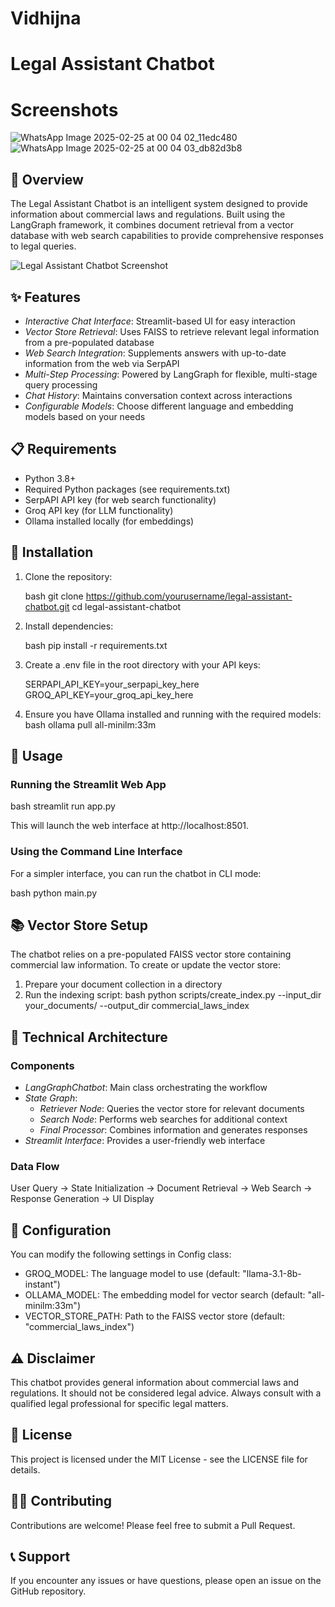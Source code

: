 # Vidhijna

# Legal Assistant Chatbot

# Screenshots
![WhatsApp Image 2025-02-25 at 00 04 02_11edc480](https://github.com/user-attachments/assets/31417c66-9833-44dc-b632-77ec29847cde) <br>
![WhatsApp Image 2025-02-25 at 00 04 03_db82d3b8](https://github.com/user-attachments/assets/817651a1-0eb2-4d07-b6f7-e03c8c578f7d)


## 🚀 Overview

The Legal Assistant Chatbot is an intelligent system designed to provide information about commercial laws and regulations. Built using the LangGraph framework, it combines document retrieval from a vector database with web search capabilities to provide comprehensive responses to legal queries.

![Legal Assistant Chatbot Screenshot](https://api.dicebear.com/7.x/identicon/svg?seed=legalbot&backgroundColor=b6e3f4)

## ✨ Features

- *Interactive Chat Interface*: Streamlit-based UI for easy interaction
- *Vector Store Retrieval*: Uses FAISS to retrieve relevant legal information from a pre-populated database
- *Web Search Integration*: Supplements answers with up-to-date information from the web via SerpAPI
- *Multi-Step Processing*: Powered by LangGraph for flexible, multi-stage query processing
- *Chat History*: Maintains conversation context across interactions
- *Configurable Models*: Choose different language and embedding models based on your needs

## 📋 Requirements

- Python 3.8+
- Required Python packages (see requirements.txt)
- SerpAPI API key (for web search functionality)
- Groq API key (for LLM functionality)
- Ollama installed locally (for embeddings)

## 💾 Installation

1. Clone the repository:

   bash
   git clone https://github.com/yourusername/legal-assistant-chatbot.git
   cd legal-assistant-chatbot
   

2. Install dependencies:

   bash
   pip install -r requirements.txt
   

3. Create a .env file in the root directory with your API keys:

   
   SERPAPI_API_KEY=your_serpapi_key_here
   GROQ_API_KEY=your_groq_api_key_here
   

4. Ensure you have Ollama installed and running with the required models:
   bash
   ollama pull all-minilm:33m
   

## 🚀 Usage

### Running the Streamlit Web App

bash
streamlit run app.py


This will launch the web interface at http://localhost:8501.

### Using the Command Line Interface

For a simpler interface, you can run the chatbot in CLI mode:

bash
python main.py


## 📚 Vector Store Setup

The chatbot relies on a pre-populated FAISS vector store containing commercial law information. To create or update the vector store:

1. Prepare your document collection in a directory
2. Run the indexing script:
   bash
   python scripts/create_index.py --input_dir your_documents/ --output_dir commercial_laws_index
   

## 🧩 Technical Architecture

### Components

- *LangGraphChatbot*: Main class orchestrating the workflow
- *State Graph*:
  - *Retriever Node*: Queries the vector store for relevant documents
  - *Search Node*: Performs web searches for additional context
  - *Final Processor*: Combines information and generates responses
- *Streamlit Interface*: Provides a user-friendly web interface

### Data Flow


User Query → State Initialization → Document Retrieval → Web Search → Response Generation → UI Display


## 🔧 Configuration

You can modify the following settings in Config class:

- GROQ_MODEL: The language model to use (default: "llama-3.1-8b-instant")
- OLLAMA_MODEL: The embedding model for vector search (default: "all-minilm:33m")
- VECTOR_STORE_PATH: Path to the FAISS vector store (default: "commercial_laws_index")

## ⚠ Disclaimer

This chatbot provides general information about commercial laws and regulations. It should not be considered legal advice. Always consult with a qualified legal professional for specific legal matters.

## 📝 License

This project is licensed under the MIT License - see the LICENSE file for details.

## 👨‍💻 Contributing

Contributions are welcome! Please feel free to submit a Pull Request.

## 📞 Support

If you encounter any issues or have questions, please open an issue on the GitHub repository.
